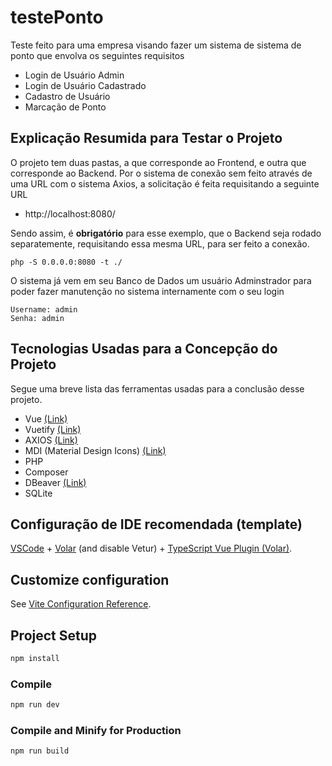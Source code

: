 # testePonto

Teste feito para uma empresa visando fazer um sistema de sistema de ponto que envolva os seguintes requisitos
- Login de Usuário Admin
- Login de Usuário Cadastrado
- Cadastro de Usuário
- Marcação de Ponto


## Explicação Resumida para Testar o Projeto

O projeto tem duas pastas, a que corresponde ao Frontend, e outra que corresponde ao Backend. Por o sistema de conexão sem feito através de uma URL com o sistema Axios, a solicitação é feita requisitando a seguinte URL
- http://localhost:8080/

Sendo assim, é <b>obrigatório</b> para esse exemplo, que o Backend seja rodado separatemente, requisitando essa mesma URL, para ser feito a conexão.

```
php -S 0.0.0.0:8080 -t ./
```

O sistema já vem em seu Banco de Dados um usuário Adminstrador para poder fazer manutenção no sistema internamente com o seu login
```
Username: admin
Senha: admin
```

## Tecnologias Usadas para a Concepção do Projeto

Segue uma breve lista das ferramentas usadas para a conclusão desse projeto.

- Vue [(Link)](https://vuejs.org/)
- Vuetify [(Link)](https://vuetifyjs.com)
- AXIOS [(Link)](https://axios-http.com/)
- MDI (Material Design Icons) [(Link)]()
- PHP
- Composer
- DBeaver [(Link)](https://dbeaver.io/)
- SQLite

## Configuração de IDE recomendada (template)

[VSCode](https://code.visualstudio.com/) + [Volar](https://marketplace.visualstudio.com/items?itemName=Vue.volar) (and disable Vetur) + [TypeScript Vue Plugin (Volar)](https://marketplace.visualstudio.com/items?itemName=Vue.vscode-typescript-vue-plugin).

## Customize configuration

See [Vite Configuration Reference](https://vitejs.dev/config/).

## Project Setup

```sh
npm install
```

### Compile 

```sh
npm run dev
```

### Compile and Minify for Production

```sh
npm run build
```

